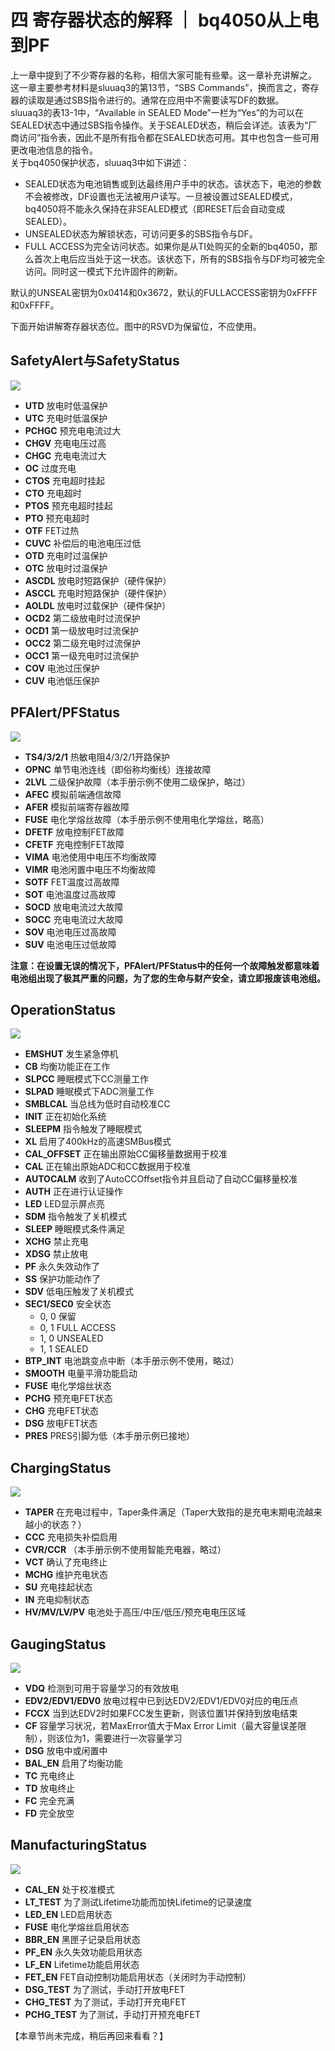# 四 寄存器状态的解释 ｜ bq4050从上电到PF
上一章中提到了不少寄存器的名称，相信大家可能有些晕。这一章补充讲解之。  
这一章主要参考材料是sluuaq3的第13节，“SBS Commands”，换而言之，寄存器的读取是通过SBS指令进行的。通常在应用中不需要读写DF的数据。  
sluuaq3的表13-1中，“Available in SEALED Mode”一栏为“Yes”的为可以在SEALED状态中通过SBS指令操作。关于SEALED状态，稍后会详述。该表为“厂商访问”指令表，因此不是所有指令都在SEALED状态可用。其中也包含一些可用更改电池信息的指令。  
关于bq4050保护状态，sluuaq3中如下讲述：  
- SEALED状态为电池销售或到达最终用户手中的状态。该状态下，电池的参数不会被修改，DF设置也无法被用户读写。一旦被设置过SEALED模式，bq4050将不能永久保持在非SEALED模式（即RESET后会自动变成SEALED）。
- UNSEALED状态为解锁状态，可访问更多的SBS指令与DF。
- FULL ACCESS为完全访问状态。如果你是从TI处购买的全新的bq4050，那么首次上电后应当处于这一状态。该状态下，所有的SBS指令与DF均可被完全访问。同时这一模式下允许固件的刷新。

默认的UNSEAL密钥为0x0414和0x3672，默认的FULLACCESS密钥为0xFFFF和0xFFFF。  

下面开始讲解寄存器状态位。图中的RSVD为保留位，不应使用。  
## SafetyAlert与SafetyStatus
![](https://bq4050startup.vercel.app/pages/assets/4-1.png)  
- **UTD** 放电时低温保护
- **UTC** 充电时低温保护
- **PCHGC** 预充电电流过大
- **CHGV** 充电电压过高
- **CHGC** 充电电流过大
- **OC** 过度充电
- **CTOS** 充电超时挂起
- **CTO** 充电超时
- **PTOS** 预充电超时挂起
- **PTO** 预充电超时
- **OTF** FET过热
- **CUVC** 补偿后的电池电压过低
- **OTD** 充电时过温保护
- **OTC** 放电时过温保护
- **ASCDL** 放电时短路保护（硬件保护）
- **ASCCL** 充电时短路保护（硬件保护）
- **AOLDL** 放电时过载保护（硬件保护）
- **OCD2** 第二级放电时过流保护
- **OCD1** 第一级放电时过流保护
- **OCC2** 第二级充电时过流保护
- **OCC1** 第一级充电时过流保护
- **COV** 电池过压保护
- **CUV** 电池低压保护

## PFAlert/PFStatus
![](https://bq4050startup.vercel.app/pages/assets/4-2.png)  
- **TS4/3/2/1** 热敏电阻4/3/2/1开路保护
- **OPNC** 单节电池连线（即俗称均衡线）连接故障
- **2LVL** 二级保护故障（本手册示例不使用二级保护，略过）
- **AFEC** 模拟前端通信故障
- **AFER** 模拟前端寄存器故障
- **FUSE** 电化学熔丝故障（本手册示例不使用电化学熔丝，略高）
- **DFETF** 放电控制FET故障
- **CFETF** 充电控制FET故障
- **VIMA** 电池使用中电压不均衡故障
- **VIMR** 电池闲置中电压不均衡故障
- **SOTF** FET温度过高故障
- **SOT** 电池温度过高故障
- **SOCD** 放电电流过大故障
- **SOCC** 充电电流过大故障
- **SOV** 电池电压过高故障
- **SUV** 电池电压过低故障
  
**注意：在设置无误的情况下，PFAlert/PFStatus中的任何一个故障触发都意味着电池组出现了极其严重的问题，为了您的生命与财产安全，请立即报废该电池组。**  

## OperationStatus
![](https://bq4050startup.vercel.app/pages/assets/4-3.png)  
- **EMSHUT** 发生紧急停机
- **CB** 均衡功能正在工作
- **SLPCC** 睡眠模式下CC测量工作
- **SLPAD** 睡眠模式下ADC测量工作
- **SMBLCAL** 当总线为低时自动校准CC
- **INIT** 正在初始化系统
- **SLEEPM** 指令触发了睡眠模式
- **XL** 启用了400kHz的高速SMBus模式
- **CAL_OFFSET** 正在输出原始CC偏移量数据用于校准
- **CAL** 正在输出原始ADC和CC数据用于校准
- **AUTOCALM** 收到了AutoCCOffset指令并且启动了自动CC偏移量校准
- **AUTH** 正在进行认证操作
- **LED** LED显示屏点亮
- **SDM** 指令触发了关机模式
- **SLEEP** 睡眠模式条件满足
- **XCHG** 禁止充电
- **XDSG** 禁止放电
- **PF** 永久失效动作了
- **SS** 保护功能动作了
- **SDV** 低电压触发了关机模式
- **SEC1/SEC0** 安全状态
    - 0, 0 保留
    - 0, 1 FULL ACCESS
    - 1, 0 UNSEALED
    - 1, 1 SEALED
- **BTP_INT** 电池跳变点中断（本手册示例不使用，略过）
- **SMOOTH** 电量平滑功能启动
- **FUSE** 电化学熔丝状态
- **PCHG** 预充电FET状态
- **CHG** 充电FET状态
- **DSG** 放电FET状态
- **PRES** PRES引脚为低（本手册示例已接地）

## ChargingStatus
![](https://bq4050startup.vercel.app/pages/assets/4-4.jpg)  
- **TAPER** 在充电过程中，Taper条件满足（Taper大致指的是充电末期电流越来越小的状态？）
- **CCC** 充电损失补偿启用
- **CVR/CCR** （本手册示例不使用智能充电器，略过）
- **VCT** 确认了充电终止
- **MCHG** 维护充电状态
- **SU** 充电挂起状态
- **IN** 充电抑制状态
- **HV/MV/LV/PV** 电池处于高压/中压/低压/预充电电压区域

## GaugingStatus
![](https://bq4050startup.vercel.app/pages/assets/4-5.png)  
- **VDQ** 检测到可用于容量学习的有效放电
- **EDV2/EDV1/EDV0** 放电过程中已到达EDV2/EDV1/EDV0对应的电压点
- **FCCX** 当到达EDV2时如果FCC发生更新，则该位置1并保持到放电结束
- **CF** 容量学习状况，若MaxError值大于Max Error Limit（最大容量误差限制），则该位为1，需要进行一次容量学习
- **DSG** 放电中或闲置中
- **BAL_EN** 启用了均衡功能
- **TC** 充电终止
- **TD** 放电终止
- **FC** 完全充满
- **FD** 完全放空

## ManufacturingStatus
![](https://bq4050startup.vercel.app/pages/assets/4-6.jpg)  
- **CAL_EN** 处于校准模式
- **LT_TEST** 为了测试Lifetime功能而加快Lifetime的记录速度
- **LED_EN** LED启用状态
- **FUSE** 电化学熔丝启用状态
- **BBR_EN** 黑匣子记录启用状态
- **PF_EN** 永久失效功能启用状态
- **LF_EN** Lifetime功能启用状态
- **FET_EN** FET自动控制功能启用状态（关闭时为手动控制）
- **DSG_TEST** 为了测试，手动打开放电FET
- **CHG_TEST** 为了测试，手动打开充电FET
- **PCHG_TEST** 为了测试，手动打开预充电FET

【本章节尚未完成，稍后再回来看看？】
